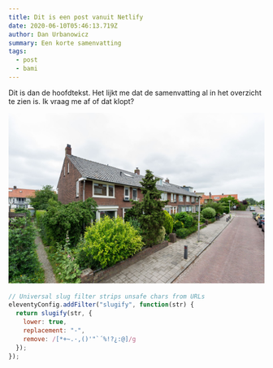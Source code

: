 ```yaml
---
title: Dit is een post vanuit Netlify
date: 2020-06-10T05:46:13.719Z
author: Dan Urbanowicz
summary: Een korte samenvatting
tags:
  - post
  - bami
---
```

Dit is dan de hoofdtekst. Het lijkt me dat de samenvatting al in het overzicht te zien is. Ik vraag me af of dat klopt?

![Overzicht van het kaas bos](/static/img/182_2160.jpg "Het kaas bos in volle glorie")



```javascript
// Universal slug filter strips unsafe chars from URLs
eleventyConfig.addFilter("slugify", function(str) {
  return slugify(str, {
    lower: true,
    replacement: "-",
    remove: /[*+~.·,()'"`´%!?¿:@]/g
  });
});
```